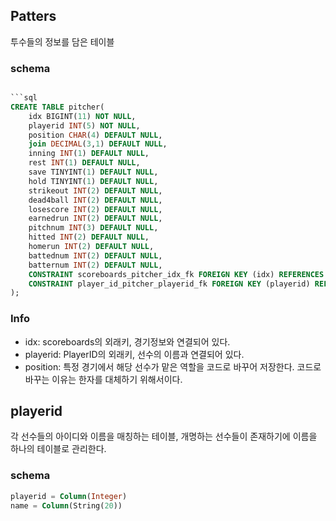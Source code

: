 ## Patters

투수들의 정보를 담은 테이블

### schema

```sql

```sql
CREATE TABLE pitcher(
    idx BIGINT(11) NOT NULL,
    playerid INT(5) NOT NULL,
    position CHAR(4) DEFAULT NULL,
    join DECIMAL(3,1) DEFAULT NULL,
    inning INT(1) DEFAULT NULL,
    rest INT(1) DEFAULT NULL,
    save TINYINT(1) DEFAULT NULL,
    hold TINYINT(1) DEFAULT NULL,
    strikeout INT(2) DEFAULT NULL,
    dead4ball INT(2) DEFAULT NULL,
    losescore INT(2) DEFAULT NULL,
    earnedrun INT(2) DEFAULT NULL,
    pitchnum INT(3) DEFAULT NULL,
    hitted INT(2) DEFAULT NULL,
    homerun INT(2) DEFAULT NULL,
    battednum INT(2) DEFAULT NULL,
    batternum INT(2) DEFAULT NULL,
    CONSTRAINT scoreboards_pitcher_idx_fk FOREIGN KEY (idx) REFERENCES scoreboard (idx),
    CONSTRAINT player_id_pitcher_playerid_fk FOREIGN KEY (playerid) REFERENCES player_id (playerid)
);
```

### Info

- idx: scoreboards의 외래키, 경기정보와 연결되어 있다.
- playerid: PlayerID의 외래키, 선수의 이름과 연결되어 있다.
- position: 특정 경기에서 해당 선수가 맡은 역할을 코드로 바꾸어 저장한다. 코드로 바꾸는 이유는 한자를 대체하기 위해서이다. 


## playerid

각 선수들의 아이디와 이름을 매칭하는 테이블, 개명하는 선수들이 존재하기에 이름을 하나의 테이블로 관리한다.

### schema

```sql
playerid = Column(Integer)
name = Column(String(20))
```
